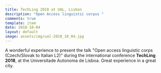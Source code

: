 ```yaml
---
title: TechLing 2018 at UAL, Lisbon
description: "Open Access linguistic corpus "
comments: true
template: item
date: 2018-10-04
layout: default
image: assets/img/ual-2018_10_04.jpg
---
```


A wonderful experience to present the talk "Open access linguistic corps (Czech/Slovak to Italian L2)" during the international conference **TechLing 2018**, at the Universitade Autonoma de Lisboa.
Great experience in a great city.

